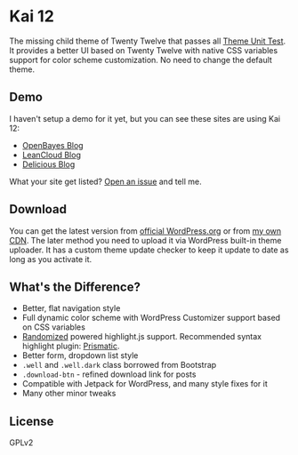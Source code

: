 # Kai 12

The missing child theme of Twenty Twelve that passes all [Theme Unit Test](https://codex.wordpress.org/Theme_Unit_Test). It provides a better UI based on Twenty Twelve with native CSS variables support for color scheme customization. No need to change the default theme.

## Demo

I haven't setup a demo for it yet, but you can see these sites are using Kai 12:

- [OpenBayes Blog](http://openbayes.blog/)
- [LeanCloud Blog](http://blog.leancloud.cn/)
- [Delicious Blog](http://blog.delicious.com/)

What your site get listed? [Open an issue](https://github.com/sparanoid/kai-12/issues) and tell me.

## Download

You can get the latest version from [official WordPress.org][dl-wp] or from [my own CDN](dl-cdn). The later method you need to upload it via WordPress built-in theme uploader. It has a custom theme update checker to keep it update to date as long as you activate it.

## What's the Difference?

- Better, flat navigation style
- Full dynamic color scheme with WordPress Customizer support based on CSS variables
- [Randomized](https://sparanoid.com/lab/randomized/) powered highlight.js support. Recommended syntax highlight plugin: [Prismatic](https://perishablepress.com/prismatic/).
- Better form, dropdown list style
- `.well` and `.well.dark` class borrowed from Bootstrap
- `.download-btn` - refined download link for posts
- Compatible with Jetpack for WordPress, and many style fixes for it
- Many other minor tweaks

## License

GPLv2

[dl-wp]: https://wordpress.org/themes/kai-12/
[dl-cdn]: https://rsrc.sparanoid.com/download/kai-12.zip
